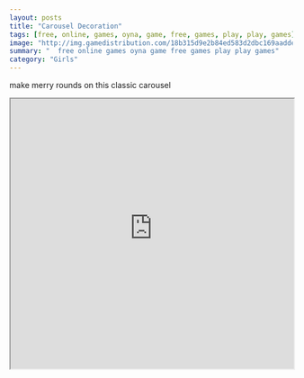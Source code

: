 ```yaml
---
layout: posts
title: "Carousel Decoration"
tags: [free, online, games, oyna, game, free, games, play, play, games]
image: "http://img.gamedistribution.com/18b315d9e2b84ed583d2dbc169aadde7.jpg"
summary: "  free online games oyna game free games play play games"
category: "Girls"
---
```


make merry rounds on this classic carousel

<iframe width="100%" height="480px;" src="http://flash.gamedistribution.com?game=18b315d9e2b84ed583d2dbc169aadde7"></iframe>
